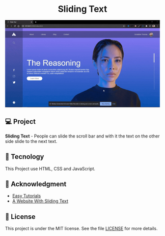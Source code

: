 <h1 align='center'>Sliding Text</h1>

<p align="center">
 <img src="https://github.com/luizvicentin/slidingText/blob/master/img/gif-maker.gif">
</p>

## 💻 Project

**Sliding Text** - People can slide the scroll bar and with it the text on the other side slide to the next text.

## 🚀 Tecnology

This Project use HTML, CSS and JavaScript. 

## 🙌 Acknowledgment

- [Easy Tutorials](https://easytutorialspro.com/)
- [ A Website With Sliding Text](https://youtu.be/9-ckhZLm9qo)

## 📝 License

This project is under the MIT license. See the file [LICENSE](LICENSE.md) for more details.

